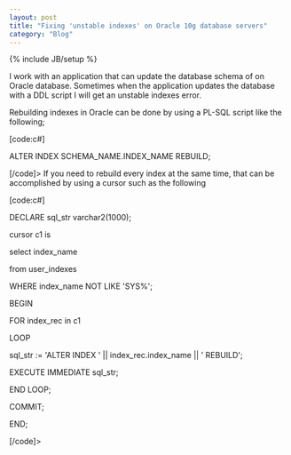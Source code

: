 ```yaml
---
layout: post
title: "Fixing 'unstable indexes' on Oracle 10g database servers"
category: "Blog"
---
```

{% include JB/setup %}

I work with an application that can update the database schema of on Oracle database. Sometimes when the application updates the database with a DDL script I will get an unstable indexes error.

Rebuilding indexes in Oracle can be done by using a PL-SQL script like the following;

[code:c#]

ALTER INDEX SCHEMA_NAME.INDEX_NAME REBUILD;

[/code]> If you need to rebuild every index at the same time, that can be accomplished by using a cursor such as the following

[code:c#]

DECLARE sql_str varchar2(1000);

cursor c1 is

select index_name

from user_indexes

WHERE index_name NOT LIKE 'SYS%';

BEGIN

FOR index_rec in c1

LOOP

sql_str := 'ALTER INDEX ' || index_rec.index_name || ' REBUILD';

EXECUTE IMMEDIATE sql_str;

END LOOP;

COMMIT;

END;

[/code]>
